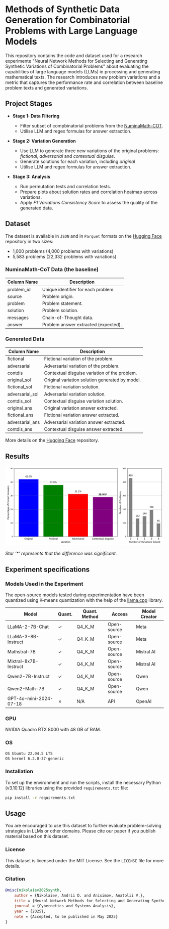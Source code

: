 # Methods of Synthetic Data Generation for Combinatorial Problems with Large Language Models

This repository contains the code and dataset used for a research experimente "Neural Network Methods for Selecting and Generating Synthetic Variations of Combinatorial Problems" about evaluating the capabilities of large language models (LLMs) in processing and generating mathematical texts. The research introduces new problem variations and a metric that captures the performance rate and correlation between baseline problem texts and generated variations.

## Project Stages

- **Stage 1: Data Filtering**
  - Filter subset of compbinatorial problems from the [NuminaMath-COT](https://huggingface.co/datasets/AI-MO/NuminaMath-COT).
  - Utilise LLM and regex formulas for answer extraction.

- **Stage 2: Variation Generation**
  - Use LLM to generate three new variations of the original problems: *fictional*, *adversarial* and *contextual disguise*.
  - Generate solutions for each variation, including *original*
  - Utilise LLM and regex formulas for answer extraction.

- **Stage 3: Analysis**
  - Run permutation tests and correlation tests.
  - Prepare plots about solution rates and correlation heatmap across variations.
  - Apply _F1 Variations Consistency Score_ to assess the quality of the generated data.

## Dataset

The dataset is available in `JSON` and in `Parquet` formats on the [Hugging Face](https://huggingface.co/datasets/andynik/comb-gen-24) repository in two sizes:
- 1,000 problems (4,000 problems with variations)
- 5,583 problems (22,332 problems with variations)

### NuminaMath-CoT Data (the baseline)

| Column Name | Description                          |
|-------------|--------------------------------------|
| problem_id  | Unique identifier for each problem.  |
| source      | Problem origin.                      |
| problem     | Problem statement.                   |
| solution    | Problem solution.                    |
| messages    | Chain-of-Thought data.               |
| answer      | Problem answer extracted (expected). |

### Generated Data

| Column Name     | Description                                    |
|-----------------|------------------------------------------------|
| fictional       | Fictional variation of the problem.            |
| adversarial     | Adversarial variation of the problem.          |
| contdis         | Contextual disguise variation of the problem.  |
| original_sol    | Original variation solution generated by model.|
| fictional_sol   | Fictional variation solution.                  |
| adversarial_sol | Adversarial variation solution.                |
| contdis_sol     | Contextual disguise variation solution.        |
| original_ans    | Original variation answer extracted.           |
| fictional_ans   | Fictional variation answer extracted.          |
| adversarial_ans | Adversarial variation answer extracted.        |
| contdis_ans     | Contextual disguise answer extracted.          |

More details on the [Hugging Face](https://huggingface.co/datasets/andynik/comb-gen-24) repository.
 
## Results

![Problem Example](images/variations_solv_rate.png)

_Star ‘*’ represents that the difference was significant._
 
## Experiment specifications

### Models Used in the Experiment

The open-source models tested during experimentation have been quantized using K-means quantization with the help of the [llama.cpp](https://github.com/ggerganov/llama.cpp) library.

| Model                  | Quant. | Quant. Method | Access      | Model Creator |
|------------------------|--------|---------------|-------------|---------------|
| LLaMA-2-7B-Chat        | ✓      | Q4_K_M        | Open-source | Meta          |
| LLaMA-3-8B-Instruct    | ✓      | Q4_K_M        | Open-source | Meta          |
| Mathstral-7B           | ✓      | Q4_K_M        | Open-source | Mistral AI    |
| Mixtral-8x7B-Instruct  | ✓      | Q4_K_M        | Open-source | Mistral AI    |
| Qwen2-7B-Instruct      | ✓      | Q4_K_M        | Open-source | Qwen          |
| Qwen2-Math-7B          | ✓      | Q4_K_M        | Open-source | Qwen          |
| GPT-4o-mini-2024-07-18 | ✗      | N/A           | API         | OpenAI        |

### GPU

NVIDIA Quadro RTX 8000 with 48 GB of RAM.

### OS
```
OS Ubuntu 22.04.5 LTS
OS kernel 6.2.0-37-generic
```

### Installation

To set up the environment and run the scripts, install the necessary Python (v3.10.12) libraries using the provided `requirements.txt` file:

```bash
pip install -r requirements.txt
```

## Usage

You are encouraged to use this dataset to further evaluate problem-solving strategies in LLMs or other domains. Please cite our paper if you publish material based on this dataset.

### License

This dataset is licensed under the MIT License. See the `LICENSE` file for more details.

### Citation

```bibtex
@misc{nikolaiev2025synth,
    author = {Nikolaiev, Andrii D. and Anisimov, Anatolii V.},
    title = {Neural Network Methods for Selecting and Generating Synthetic Variations of Combinatorial Problems},
    journal = {Cybernetics and Systems Analysis},
    year = {2025},
    note = {Accepted, to be published in May 2025}
}
```
